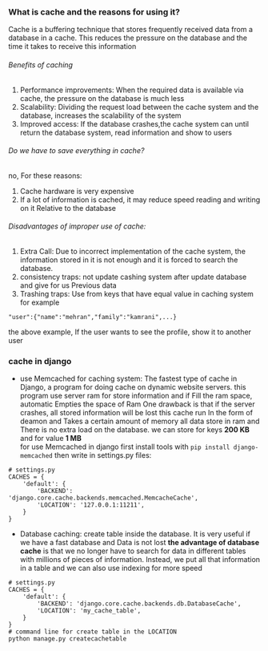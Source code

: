### What is cache and the reasons for using it?
Cache is a buffering technique that stores frequently received data from a database in a cache.
This reduces the pressure on the database and the time it takes to receive this information 
###### Benefits of caching
1. Performance improvements:
When the required data is available via cache, the pressure on the database is much less
2. Scalability:
Dividing the request load between the cache system and the database, increases the scalability of the system
3. Improved access:
If the database crashes,the cache system can until return the database system, read information and show to users 
###### Do we have to save everything in cache?
no, For these reasons:
1. Cache hardware is very expensive
2. If a lot of information is cached, it may reduce speed reading and writing on it Relative to the database
###### Disadvantages of improper use of cache:
1. Extra Call:
Due to incorrect implementation of the cache system, the information stored in it is not enough and it is forced to search the database.
2. consistency traps:
not update cashing system after update database and give for us Previous data
3. Trashing traps:
Use from keys that have equal value in caching system for example
```
"user":{"name":"mehran","family":"kamrani",...}
```  
the above example, If the user wants to see the profile, show it to another user

### cache in django
*  use Memcached for caching system:
The fastest type of cache in Django, a program for doing cache on dynamic website servers.
this program use server ram for store information and if Fill the ram space, automatic Empties the space of Ram
One drawback is that if the server crashes, all stored information will be lost
this cache run In the form of deamon and Takes a certain amount of memory
all data store in ram and There is no extra load on the database.
we can store for keys **200 KB** and for value **1 MB**  
for use Memcached in django first install tools with `pip install django-memcached`
then write in settings.py files:
```
# settings.py
CACHES = {
    'default': {
        'BACKEND': 'django.core.cache.backends.memcached.MemcacheCache',
        'LOCATION': '127.0.0.1:11211',
    }
}
```
* Database caching:
create table inside the database. It is very useful if we have a fast database
and Data is not lost 
**the advantage of database cache** is that we no longer have to search for data in different tables with millions of pieces of information. 
Instead, we put all that information in a table and we can also use indexing for more speed
```
# settings.py
CACHES = {
    'default': {
        'BACKEND': 'django.core.cache.backends.db.DatabaseCache',
        'LOCATION': 'my_cache_table',
    }
}
# command line for create table in the LOCATION
python manage.py createcachetable
```
